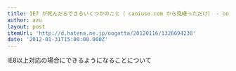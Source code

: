 ```yaml
---
title: IE7 が死んだらできるいくつかのこと（ caniuse.com から見繕っただけ） - oogattaの勉強日記
author: azu
layout: post
itemUrl: 'http://d.hatena.ne.jp/oogatta/20120116/1326694238'
date: '2012-01-31T15:00:00.000Z'
---
```

IE8以上対応の場合にできるようになることについて
